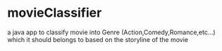 movieClassifier
===============

a java app to classify movie into Genre (Action,Comedy,Romance,etc...) which it should belongs to based on the storyline of the movie
